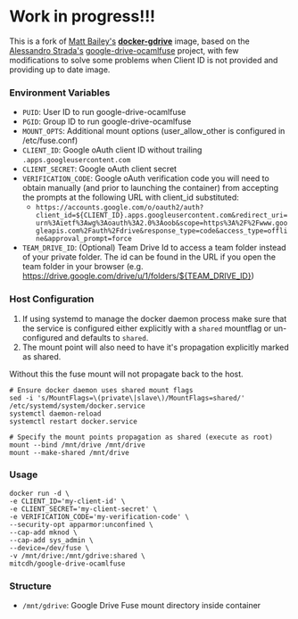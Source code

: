 # Work in progress!!!

This is a fork of [Matt Bailey's](https://github.com/mattbailey) **[docker-gdrive](https://github.com/mattbailey/docker-gdrive)** image, based on the [Alessandro Strada's](https://github.com/astrada/google-drive-ocamlfuse) [google-drive-ocamlfuse](https://github.com/astrada/google-drive-ocamlfuse) project, with few modifications to solve some problems when Client ID is not provided and providing up to date image.

### Environment Variables
* `PUID`: User ID to run google-drive-ocamlfuse
* `PGID`: Group ID to run google-drive-ocamlfuse
* `MOUNT_OPTS`: Additional mount options (user_allow_other is configured in /etc/fuse.conf)
* `CLIENT_ID`: Google oAuth client ID without trailing `.apps.googleusercontent.com`
* `CLIENT_SECRET`: Google oAuth client secret
* `VERIFICATION_CODE`: Google oAuth verification code you will need to obtain manually (and prior to launching the container) from accepting the prompts at the following URL with client_id substituted:
    - `https://accounts.google.com/o/oauth2/auth?client_id=${CLIENT_ID}.apps.googleusercontent.com&redirect_uri=urn%3Aietf%3Awg%3Aoauth%3A2.0%3Aoob&scope=https%3A%2F%2Fwww.googleapis.com%2Fauth%2Fdrive&response_type=code&access_type=offline&approval_prompt=force`
* `TEAM_DRIVE_ID`: (Optional) Team Drive Id to access a team folder instead of your private folder. The id can be found in the URL if you open the team folder in your browser (e.g. https://drive.google.com/drive/u/1/folders/${TEAM_DRIVE_ID})

### Host Configuration
1. If using systemd to manage the docker daemon process make sure that the service is configured either explicitly with a `shared` mountflag or un-configured and defaults to `shared`.
2. The mount point will also need to have it's propagation explicitly marked as shared.

Without this the fuse mount will not propagate back to the host.

````
# Ensure docker daemon uses shared mount flags
sed -i 's/MountFlags=\(private\|slave\)/MountFlags=shared/' /etc/systemd/system/docker.service
systemctl daemon-reload
systemctl restart docker.service

# Specify the mount points propagation as shared (execute as root)
mount --bind /mnt/drive /mnt/drive
mount --make-shared /mnt/drive
````

### Usage
````
docker run -d \
-e CLIENT_ID='my-client-id' \
-e CLIENT_SECRET='my-client-secret' \
-e VERIFICATION_CODE='my-verification-code' \
--security-opt apparmor:unconfined \
--cap-add mknod \
--cap-add sys_admin \
--device=/dev/fuse \
-v /mnt/drive:/mnt/gdrive:shared \
mitcdh/google-drive-ocamlfuse
````

### Structure
* `/mnt/gdrive`: Google Drive Fuse mount directory inside container
